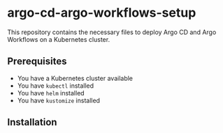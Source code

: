 # argo-cd-argo-workflows-setup

This repository contains the necessary files to deploy Argo CD and Argo Workflows on a Kubernetes cluster.

## Prerequisites

* You have a Kubernetes cluster available
* You have `kubectl` installed
* You have `helm` installed
* You have `kustomize` installed

## Installation

